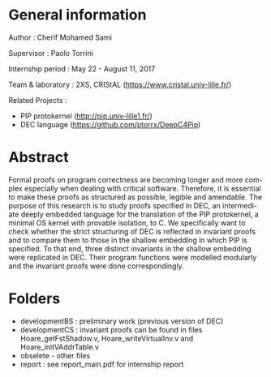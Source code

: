 # General information 
Author : Cherif Mohamed Sami

Supervisor : Paolo Torrini

Internship period : May 22 - August 11, 2017

Team & laboratory : 2XS, CRIStAL (https://www.cristal.univ-lille.fr/)

Related Projects : 
- PIP protokernel (http://pip.univ-lille1.fr/)
- DEC language (https://github.com/ptorrx/DeepC4Pip)

# Abstract 
Formal proofs on program correctness are becoming longer and more com-
plex especially when dealing with critical software. Therefore, it is essential
to make these proofs as structured as possible, legible and amendable. The
purpose of this research is to study proofs specified in DEC, an intermedi-
ate deeply embedded language for the translation of the PIP protokernel,
a minimal OS kernel with provable isolation, to C. We specifically want to
check whether the strict structuring of DEC is reflected in invariant proofs
and to compare them to those in the shallow embedding in which PIP is
specified. To that end, three distinct invariants in the shallow embedding
were replicated in DEC. Their program functions were modelled modularly
and the invariant proofs were done correspondingly.

# Folders 
* developmentBS : preliminary work (previous version of DEC)
* developmentCS : invariant proofs can be found in files Hoare_getFstShadow.v, Hoare_writeVirtualInv.v and Hoare_initVAddrTable.v
* obselete - other files 
* report : see report_main.pdf for internship report




